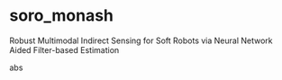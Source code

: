 # soro_monash
Robust Multimodal Indirect Sensing for Soft Robots via Neural Network Aided Filter-based Estimation

abs
